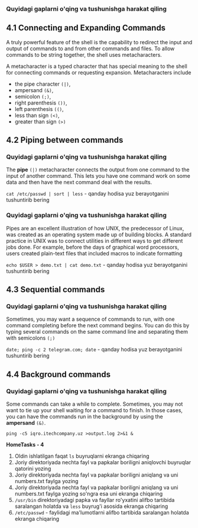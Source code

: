 ### Quyidagi gaplarni o'qing va tushunishga harakat qiling
## 4.1 Connecting and Expanding Commands
A truly powerful feature of the shell is the capability to redirect the input and output of commands to and from other commands and files. To allow commands to be string together, the shell uses metacharacters. 

A metacharacter is a typed character that has special meaning to the shell for connecting commands or requesting expansion.
Metacharacters include 
- the pipe character `(|)`, 
- ampersand `(&)`, 
- semicolon `(;)`, 
- right parenthesis `())`, 
- left parenthesis `(()`, 
- less than sign `(<)`, 
- greater than sign `(>)`



## 4.2 Piping between commands

### Quyidagi gaplarni o'qing va tushunishga harakat qiling

The **pipe** `(|)` metacharacter connects the output from one command to the input of another command. This lets you have one command work on some data and then have the next command deal with the results. 

`cat /etc/passwd | sort | less` - qanday hodisa yuz berayotganini tushuntirib bering

### Quyidagi gaplarni o'qing va tushunishga harakat qiling

Pipes are an excellent illustration of how UNIX, the predecessor of Linux, was created as an operating system made up of building blocks. A standard practice in UNIX was to connect utilities in different ways to get different jobs done. For example, before the days of graphical word processors, users created plain-text files that included macros to indicate formatting

`echo $USER > demo.txt | cat demo.txt` - qanday hodisa yuz berayotganini tushuntirib bering

## 4.3 Sequential commands

### Quyidagi gaplarni o'qing va tushunishga harakat qiling

Sometimes, you may want a sequence of commands to run, with one command completing before the next command begins. 
You can do this by typing several commands on the same command line and separating them with semicolons `(;)`

`date; ping -c 2 telegram.com; date` - qanday hodisa yuz berayotganini tushuntirib bering

## 4.4 Background commands

### Quyidagi gaplarni o'qing va tushunishga harakat qiling

Some commands can take a while to complete. Sometimes, you may not want to tie up your shell waiting for a command to finish. In those cases, you can have the commands run in the background by using the **ampersand** `(&)`.

`ping -c5 iqro.itechcompany.uz >output.log 2>&1 &`


**HomeTasks - 4**

1. Oldin ishlatilgan faqat `ls` buyruqlarni ekranga chiqaring
2. Joriy direktoriyada nechta fayl va papkalar boriligni aniqlovchi buyruqlar qatorini yozing
3. Joriy direktoriyada nechta fayl va papkalar boriligni aniqlang va uni numbers.txt faylga yozing
4. Joriy direktoriyada nechta fayl va papkalar boriligni aniqlang va uni numbers.txt faylga yozing so'ngra esa uni ekranga chiqaring
5. `/usr/bin` direktoriyadagi papka va fayllar ro'yxatini alifbo tartibida saralangan holatda va `less` buyrug'i asosida ekranga chiqaring
6. `/etc/passwd` - faylidagi ma'lumotlarni alifbo tartibida saralangan holatda ekranga chiqaring